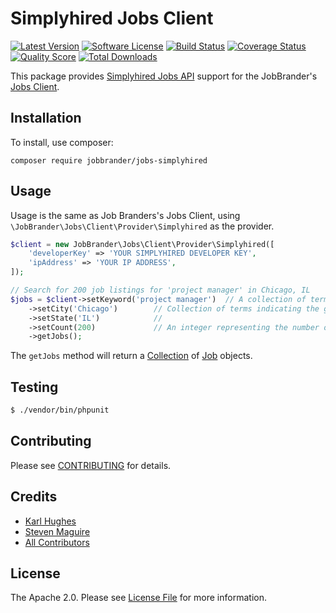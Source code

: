 # Simplyhired Jobs Client

[![Latest Version](https://img.shields.io/github/release/JobBrander/jobs-simplyhired.svg?style=flat-square)](https://github.com/JobBrander/jobs-simplyhired/releases)
[![Software License](https://img.shields.io/badge/license-APACHE%202.0-brightgreen.svg?style=flat-square)](LICENSE.md)
[![Build Status](https://img.shields.io/travis/JobBrander/jobs-simplyhired/master.svg?style=flat-square&1)](https://travis-ci.org/JobBrander/jobs-simplyhired)
[![Coverage Status](https://img.shields.io/scrutinizer/coverage/g/JobBrander/jobs-simplyhired.svg?style=flat-square)](https://scrutinizer-ci.com/g/JobBrander/jobs-simplyhired/code-structure)
[![Quality Score](https://img.shields.io/scrutinizer/g/JobBrander/jobs-simplyhired.svg?style=flat-square)](https://scrutinizer-ci.com/g/JobBrander/jobs-simplyhired)
[![Total Downloads](https://img.shields.io/packagist/dt/jobbrander/jobs-simplyhired.svg?style=flat-square)](https://packagist.org/packages/jobbrander/jobs-simplyhired)

This package provides [Simplyhired Jobs API](http://www.simplyhired.com/a/publishers/overview)
support for the JobBrander's [Jobs Client](https://github.com/JobBrander/jobs-common).

## Installation

To install, use composer:

```
composer require jobbrander/jobs-simplyhired
```

## Usage

Usage is the same as Job Branders's Jobs Client, using `\JobBrander\Jobs\Client\Provider\Simplyhired` as the provider.

```php
$client = new JobBrander\Jobs\Client\Provider\Simplyhired([
    'developerKey' => 'YOUR SIMPLYHIRED DEVELOPER KEY',
    'ipAddress' => 'YOUR IP ADDRESS',
]);

// Search for 200 job listings for 'project manager' in Chicago, IL
$jobs = $client->setKeyword('project manager')  // A collection of terms indicating the search criteria
    ->setCity('Chicago')        // Collection of terms indicating the geographic filter for the results. Location can be a zipcode, state, or city-state combination.
    ->setState('IL')            //
    ->setCount(200)             // An integer representing the number of results returned. When available, the XML Results API will return 10 jobs by default. The API is limited to a maximum of 100 results per request.
    ->getJobs();
```

The `getJobs` method will return a [Collection](https://github.com/JobBrander/jobs-common/blob/master/src/Collection.php) of [Job](https://github.com/JobBrander/jobs-common/blob/master/src/Job.php) objects.

## Testing

``` bash
$ ./vendor/bin/phpunit
```

## Contributing

Please see [CONTRIBUTING](https://github.com/jobbrander/jobs-simplyhired/blob/master/CONTRIBUTING.md) for details.

## Credits

- [Karl Hughes](https://github.com/karllhughes)
- [Steven Maguire](https://github.com/stevenmaguire)
- [All Contributors](https://github.com/jobbrander/jobs-simplyhired/contributors)

## License

The Apache 2.0. Please see [License File](https://github.com/jobbrander/jobs-simplyhired/blob/master/LICENSE) for more information.
